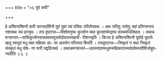 +++
title = "०६ युवं कवी"

+++

हे अश्विनाश्विनौ कवी क्रान्तदर्शिनौ युवं युवां रथं परिष्ठः परितोभवथः । अथ जरितुः स्तोतुः यज्ञं प्रतिगमनाय नशायथः रथं प्राप्नुथः । तत्र दृष्टान्तः—विशोमनुष्यः कुत्सोन यथा कुत्सश्चेन्द्रश्च सरथमधितिष्ठतः । तथाच मन्त्रान्तरं—यासिकुत्सेनसरथमवस्युस्तोदोवातस्यहर्यो- रीशानइति । किञ्च हे अश्विनाश्विनौ युवोर्ह युवयोः खलु स्वभूतं मधु मक्षा मक्षिका आ- सा आस्येन परिभरत बिभर्ति । तत्रदृष्टान्तः—निष्कृतं न यथा निष्कृतं संस्कृतं मधु योष- णा नारी तद्वदित्यर्थः । तथाचमन्त्रान्तरं—उतस्यावाम्मधुमन्मक्षिकारपन्मदेसोमस्यौशिजोहुव- न्यतीति ॥ ६ ॥